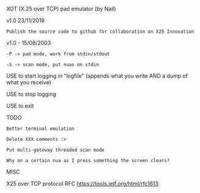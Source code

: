 XOT (X.25 over TCP) pad emulator (by Nail)


v1.0   23/11/2019

	Publish the source code to github for collaboration on X25 Innovation

v1.0 - 15/08/2003

	-P -> pad mode, work from stdin/stdout

	-S -> scan mode, put nuas on stdin

USE <F2> to start logging in "logfile" (appends what you write AND a dump of what you receive)

USE <F3> to stop logging

USE <F10> to exit




TODO

	Better terminal emulation
	
	Delete XXX comments :>
	
	Put multi-gateway threaded scan mode
	
	Why on a certain nua as I press something the screen clears?

	
MISC

X25 over TCP protocol RFC https://tools.ietf.org/html/rfc1613



